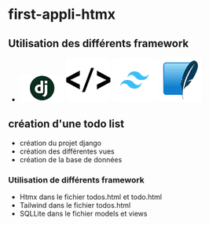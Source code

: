# first-appli-htmx

## Utilisation des différents framework

- <img src="./icons/django.png" alt="django"> <img src="./icons/htmx.png" alt="htmx"> <img src="./icons/tailwind.png" alt="tailwind"> <img src="./icons/sqllite.png" alt="sqllite">

## création d'une todo list

- création du projet django
- création des différentes vues
- création de la base de données

### Utilisation de différents framework

- Htmx dans le fichier todos.html et todo.html
- Tailwind dans le fichier todos.html
- SQLLite dans le fichier models et views
